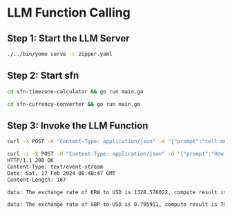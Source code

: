 # LLM Function Calling

## Step 1: Start the LLM Server

```bash
./../bin/yomo serve -c zipper.yaml
```

## Step 2: Start sfn

```bash
cd sfn-timezone-calculator && go run main.go
```

```bash
cd sfn-currency-converter && go run main.go
```

## Step 3: Invoke the LLM Function

```bash
curl -X POST -H "Content-Type: application/json" -d '{"prompt":"tell me the time in Singapore, based on the time provided: Thursday, February 15th, 2024 7:00am to 8:00am (UTC-08:00) Pacific Time - Los Angeles?"}' http://127.0.0.1:8000/invoke
```

```bash
curl -i -X POST -H "Content-Type: application/json" -d '{"prompt":"How much is 100 US dollar in Korea and UK currency"}' http://127.0.0.1:8000/invoke
HTTP/1.1 200 OK
Content-Type: text/event-stream
Date: Sat, 17 Feb 2024 08:48:47 GMT
Content-Length: 167

data: The exchange rate of KRW to USD is 1328.576022, compute result is 132857.602200

data: The exchange rate of GBP to USD is 0.795911, compute result is 79.591100
```
